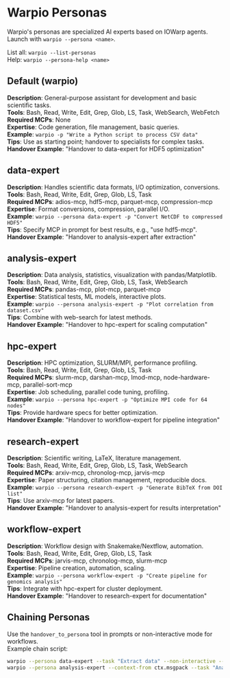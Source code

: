 # Warpio Personas

Warpio's personas are specialized AI experts based on IOWarp agents. Launch with `warpio --persona <name>`.

List all: `warpio --list-personas`  
Help: `warpio --persona-help <name>`

## Default (warpio)

**Description**: General-purpose assistant for development and basic scientific tasks.  
**Tools**: Bash, Read, Write, Edit, Grep, Glob, LS, Task, WebSearch, WebFetch  
**Required MCPs**: None  
**Expertise**: Code generation, file management, basic queries.  
**Example**: `warpio -p "Write a Python script to process CSV data"`  
**Tips**: Use as starting point; handover to specialists for complex tasks.  
**Handover Example**: "Handover to data-expert for HDF5 optimization"

## data-expert

**Description**: Handles scientific data formats, I/O optimization, conversions.  
**Tools**: Bash, Read, Write, Edit, Grep, Glob, LS, Task  
**Required MCPs**: adios-mcp, hdf5-mcp, parquet-mcp, compression-mcp  
**Expertise**: Format conversions, compression, parallel I/O.  
**Example**: `warpio --persona data-expert -p "Convert NetCDF to compressed HDF5"`  
**Tips**: Specify MCP in prompt for best results, e.g., "use hdf5-mcp".  
**Handover Example**: "Handover to analysis-expert after extraction"

## analysis-expert

**Description**: Data analysis, statistics, visualization with pandas/Matplotlib.  
**Tools**: Bash, Read, Write, Edit, Grep, Glob, LS, Task, WebSearch  
**Required MCPs**: pandas-mcp, plot-mcp, parquet-mcp  
**Expertise**: Statistical tests, ML models, interactive plots.  
**Example**: `warpio --persona analysis-expert -p "Plot correlation from dataset.csv"`  
**Tips**: Combine with web-search for latest methods.  
**Handover Example**: "Handover to hpc-expert for scaling computation"

## hpc-expert

**Description**: HPC optimization, SLURM/MPI, performance profiling.  
**Tools**: Bash, Read, Write, Edit, Grep, Glob, LS, Task  
**Required MCPs**: slurm-mcp, darshan-mcp, lmod-mcp, node-hardware-mcp, parallel-sort-mcp  
**Expertise**: Job scheduling, parallel code tuning, profiling.  
**Example**: `warpio --persona hpc-expert -p "Optimize MPI code for 64 nodes"`  
**Tips**: Provide hardware specs for better optimization.  
**Handover Example**: "Handover to workflow-expert for pipeline integration"

## research-expert

**Description**: Scientific writing, LaTeX, literature management.  
**Tools**: Bash, Read, Write, Edit, Grep, Glob, LS, Task, WebSearch  
**Required MCPs**: arxiv-mcp, chronolog-mcp, jarvis-mcp  
**Expertise**: Paper structuring, citation management, reproducible docs.  
**Example**: `warpio --persona research-expert -p "Generate BibTeX from DOI list"`  
**Tips**: Use arxiv-mcp for latest papers.  
**Handover Example**: "Handover to analysis-expert for results interpretation"

## workflow-expert

**Description**: Workflow design with Snakemake/Nextflow, automation.  
**Tools**: Bash, Read, Write, Edit, Grep, Glob, LS, Task  
**Required MCPs**: jarvis-mcp, chronolog-mcp, slurm-mcp  
**Expertise**: Pipeline creation, automation, scaling.  
**Example**: `warpio --persona workflow-expert -p "Create pipeline for genomics analysis"`  
**Tips**: Integrate with hpc-expert for cluster deployment.  
**Handover Example**: "Handover to research-expert for documentation"

## Chaining Personas

Use the `handover_to_persona` tool in prompts or non-interactive mode for workflows.  
Example chain script:
```bash
warpio --persona data-expert --task "Extract data" --non-interactive --context-file ctx.msgpack
warpio --persona analysis-expert --context-from ctx.msgpack --task "Analyze" --non-interactive
``` 
